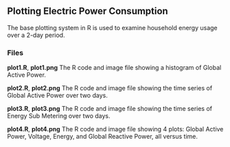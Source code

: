 ## Plotting Electric Power Consumption

The base plotting system in R is used to examine household energy usage over a 2-day period.

### Files

**plot1.R**, **plot1.png** The R code and image file showing a histogram of Global Active Power.

**plot2.R**, **plot2.png** The R code and image file showing the time series of Global Active Power over two days.

**plot3.R**, **plot3.png** The R code and image file showing the time series of Energy Sub Metering over two days.

**plot4.R**, **plot4.png** The R code and image file showing 4 plots: Global Active Power, Voltage, Energy, and Global Reactive Power, all versus time.



